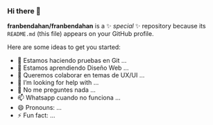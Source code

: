### Hi there 👋


**franbendahan/franbendahan** is a ✨ _special_ ✨ repository because its `README.md` (this file) appears on your GitHub profile.

Here are some ideas to get you started:

- 🔭 Estamos haciendo pruebas en Git ...
- 🌱 Estamos aprendiendo Diseño Web ...
- 👯 Queremos colaborar en temas de UX/UI ...
- 🤔 I’m looking for help with ...
- 💬 No me preguntes nada ...
- 📫 Whatsapp cuando no funciona ...
- 😄 Pronouns: ...
- ⚡ Fun fact: ...

